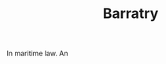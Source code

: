 ---
title: Barratry
letter: B
permalink: "/definitions/bld-barratry.html"
body: In maritime law. An
published_at: '2018-07-07'
source: Black's Law Dictionary 2nd Ed (1910)
layout: post
---